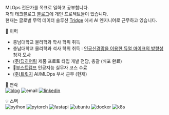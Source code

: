 MLOps  전문가를 목표로 일하고 공부합니다.  
저의 테크블로그 [블로그](https://davi06000.tistory.com/)에 개인 프로젝트들이 있습니다.  
현재는 글로벌 무역 데이터 솔루션 [Tridge](https://www.tridge.com/ko/) 에서 AI 엔지니어로 근무하고 있습니다.  

📎 이력
- 충남대학교 물리학과 학사 학위 취득  
- 충남대학교 물리학과 석사 학위 취득 : [인공신경망을 이용한 듀얼 마이크의 방향성 청각 모사](https://cnu.dcollection.net/public_resource/pdf/200000552820_20240602224147.pdf)  
- [(주)딥히어링](https://deep-hearing.ai/) 제품 프로토 타입 개발 전담, 총괄 (배포 완료)   
- 📜[부스트캠프](https://boostcamp.connect.or.kr/) 인공지능 실무자 코스 수료
- [(주)트릿지](https://www.tridge.com/) AI/MLOps 부서 근무 (현재)  

💬 연락   
[![blog](http://img.shields.io/badge/-blog-000000?style=flat-square)](https://davi06000.tistory.com/)
![email](http://img.shields.io/badge/-hyun06000@gail.com-000000?style=flat-square&logo=Gmail)
[![linkedin](https://img.shields.io/badge/-linkedin-000000?style=flat-square)](https://www.linkedin.com/in/sang-hyun-park-3b90912aa/)
  
  
💡 스텍  
![python](http://img.shields.io/badge/Python-000000?style=flat-square&logo=Python)
![pytorch](http://img.shields.io/badge/PyTorch-000000?style=flat-square&logo=PyTorch)
![fastapi](http://img.shields.io/badge/FastAPI-000000?style=flat-square&logo=fastapi)
![ubuntu](http://img.shields.io/badge/Ubuntu-000000?style=flat-square&logo=Ubuntu)
![docker](http://img.shields.io/badge/Docker-000000?style=flat-square&logo=Docker)
![k8s](http://img.shields.io/badge/K8s-000000?style=flat-square&logo=Kubernetes)

<!--

    (아래의 버튼을 누르시면 해당 repo로 이동합니다.)
  - 꾸준한 알고리즘 공부  
    [![algorithm](http://img.shields.io/badge/-algorithm-000000?style=flat-square)](https://github.com/hyun06000/coding_test_study_with_python)  
  - Python을 이용한 데이터 분석  
    [![titanic](http://img.shields.io/badge/-Titanic-000000?style=flat-square)](https://github.com/hyun06000/ML_Pythion_TitanicWithPandasAndTensorflow)
    [![creditcard](http://img.shields.io/badge/-CreditCard-000000?style=flat-square)](https://github.com/hyun06000/ML_Python_CreditCard)
  - Deep learing 모델 구현과 공부  
    [![ResNetTF](http://img.shields.io/badge/-ResNetTF-000000?style=flat-square)](https://github.com/hyun06000/ResNet)
    [![NumpyDL](http://img.shields.io/badge/-NumpyDL-000000?style=flat-square)](https://github.com/hyun06000/DeepLearningFromScratchWithNumpy)
    [![ResNetTorch](http://img.shields.io/badge/-ResNetTorch-000000?style=flat-square)](https://github.com/hyun06000/ResNet_PyTorch_Study)
  - MLOps  
    [![DL-serving-fastapi](http://img.shields.io/badge/-DLservingFastAPI-000000?style=flat-square)](https://github.com/hyun06000/DL_serving_fastapi)
    [![wandbTutorial](http://img.shields.io/badge/-wandbTutorial-000000?style=flat-square)](https://github.com/hyun06000/wandbTutorial)
    [![researchCI](http://img.shields.io/badge/-researchCI-000000?style=flat-square)](https://github.com/hyun06000/research-ci-tutorial)
    [![myTemplate](http://img.shields.io/badge/-myTemplate-000000?style=flat-square)](https://github.com/hyun06000/MyTorchTemplate)
    [![DL-unittest-tutorial](http://img.shields.io/badge/-DLUnittestTutorial-000000?style=flat-square)](https://github.com/hyun06000/DL-unittest-tutorial)

**hyun06000/hyun06000** is a ✨ _special_ ✨ repository because its `README.md` (this file) appears on your GitHub profile.

Here are some ideas to get you started:

- 🔭 I’m currently working on ...
- 🌱 I’m currently learning ...
- 👯 I’m looking to collaborate on ...
- 🤔 I’m looking for help with ...
- 💬 Ask me about ...
- 📫 How to reach me: ...
- 😄 Pronouns: ...
- ⚡ Fun fact: ...
-->
